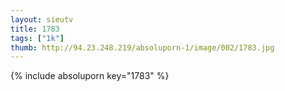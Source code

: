 ```yaml
--- 
layout: sieutv
title: 1783
tags: ["1k"]
thumb: http://94.23.248.219/absoluporn-1/image/002/1783.jpg
---
```

{% include absoluporn key="1783" %} 
